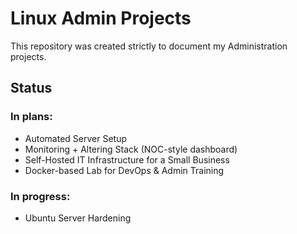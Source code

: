 # Linux Admin Projects

This repository was created strictly to document my Administration projects.

## Status

### In plans:

- Automated Server Setup
- Monitoring + Altering Stack (NOC-style dashboard)
- Self-Hosted IT Infrastructure for a Small Business
- Docker-based Lab for DevOps & Admin Training

### In progress:

- Ubuntu Server Hardening
